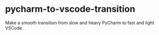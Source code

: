 # pycharm-to-vscode-transition
Make a smooth transition from slow and heavy PyCharm to fast and light VSCode.
